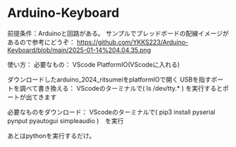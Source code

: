 # Arduino-Keyboard
前提条件：Arduinoと回路がある。
サンプルでブレッドボードの配線イメージがあるので参考にどうぞ：
https://github.com/YKKS223/Arduino-Keyboard/blob/main/2025-01-14%204.04.35.png

使い方：
  必要なもの：
    VScode
    PlatformIO(VScodeに入れる)

  ダウンロードしたarduino_2024_ritsumeiをplatformIOで開く
  USBを指すポートを調べて書き換える：
    VScodeのターミナルで( ls /dev/tty.* ) を実行するとポートが出てきます

  必要なものをダウンロード：
    VScodeのターミナルで( pip3 install pyserial pynput pyautogui simpleaudio )　を実行

  あとはpythonを実行するだけ。

  
